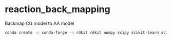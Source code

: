 # reaction_back_mapping
Backmap CG model to AA model

```bash
conda create -c conda-forge -n rdkit rdkit numpy scipy scikit-learn scikit-image matplotlib jupyter ipython numba networkx pandas
```
